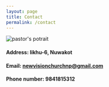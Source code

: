 ```yaml
---
layout: page
title: Contact 
permalink: /contact 
---
```


![pastor's potrait](/tutorial/img/front.png)


#### Address: likhu-6, Nuwakot

#### Email: newvisionchurchnp@gmail.com

#### Phone number: 9841815312
